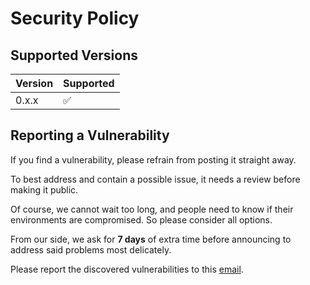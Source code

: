 # Security Policy

## Supported Versions

| Version | Supported          |
| ------- | ------------------ |
| 0.x.x   | :white_check_mark: |

## Reporting a Vulnerability

If you find a vulnerability, please refrain from posting it straight away. 

To best address and contain a possible issue, it needs a review before making it public. 

Of course, we cannot wait too long, and people need to know if their environments are compromised. So please consider all options.

From our side, we ask for **7 days** of extra time before announcing to address said problems most delicately. 

Please report the discovered vulnerabilities to this [email](mailto:katolus.work@gmail.com).
